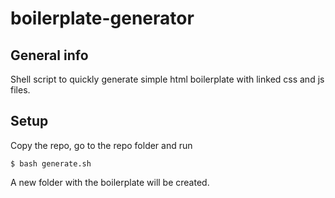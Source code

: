 # boilerplate-generator

## General info
Shell script to quickly generate simple html boilerplate with linked css and js files. 

## Setup
Copy the repo, go to the repo folder and run 

```
$ bash generate.sh
```
A new folder with the boilerplate will be created.
